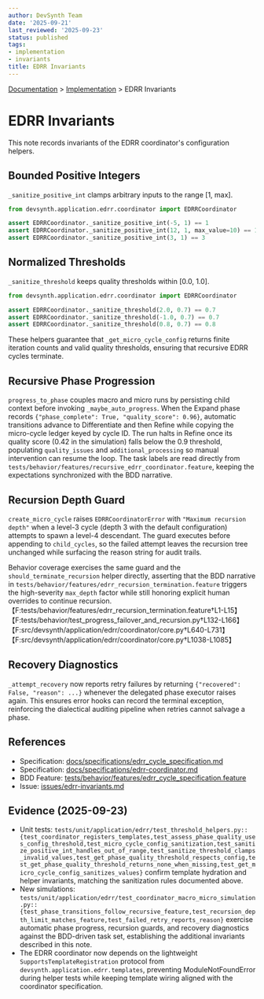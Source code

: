 ```yaml
---
author: DevSynth Team
date: '2025-09-21'
last_reviewed: '2025-09-23'
status: published
tags:
- implementation
- invariants
title: EDRR Invariants
---
```

<div class="breadcrumbs">
<a href="../index.md">Documentation</a> &gt; <a href="index.md">Implementation</a> &gt; EDRR Invariants
</div>

# EDRR Invariants

This note records invariants of the EDRR coordinator's configuration helpers.

## Bounded Positive Integers

`_sanitize_positive_int` clamps arbitrary inputs to the range [1, max].

```python
from devsynth.application.edrr.coordinator import EDRRCoordinator

assert EDRRCoordinator._sanitize_positive_int(-5, 1) == 1
assert EDRRCoordinator._sanitize_positive_int(12, 1, max_value=10) == 1
assert EDRRCoordinator._sanitize_positive_int(3, 1) == 3
```

## Normalized Thresholds

`_sanitize_threshold` keeps quality thresholds within [0.0, 1.0].

```python
from devsynth.application.edrr.coordinator import EDRRCoordinator

assert EDRRCoordinator._sanitize_threshold(2.0, 0.7) == 0.7
assert EDRRCoordinator._sanitize_threshold(-1.0, 0.7) == 0.7
assert EDRRCoordinator._sanitize_threshold(0.8, 0.7) == 0.8
```

These helpers guarantee that `_get_micro_cycle_config` returns finite iteration counts and valid quality thresholds, ensuring that recursive EDRR cycles terminate.

## Recursive Phase Progression

`progress_to_phase` couples macro and micro runs by persisting child context before invoking `_maybe_auto_progress`. When the Expand phase records `{"phase_complete": True, "quality_score": 0.96}`, automatic transitions advance to Differentiate and then Refine while copying the micro-cycle ledger keyed by cycle ID. The run halts in Refine once its quality score (0.42 in the simulation) falls below the 0.9 threshold, populating `quality_issues` and `additional_processing` so manual intervention can resume the loop. The task labels are read directly from `tests/behavior/features/recursive_edrr_coordinator.feature`, keeping the expectations synchronized with the BDD narrative.

## Recursion Depth Guard

`create_micro_cycle` raises `EDRRCoordinatorError` with `"Maximum recursion depth"` when a level-3 cycle (depth 3 with the default configuration) attempts to spawn a level-4 descendant. The guard executes before appending to `child_cycles`, so the failed attempt leaves the recursion tree unchanged while surfacing the reason string for audit trails.

Behavior coverage exercises the same guard and the `should_terminate_recursion` helper directly, asserting that the BDD narrative in `tests/behavior/features/edrr_recursion_termination.feature` triggers the high-severity `max_depth` factor while still honoring explicit human overrides to continue recursion.【F:tests/behavior/features/edrr_recursion_termination.feature†L1-L15】【F:tests/behavior/test_progress_failover_and_recursion.py†L132-L166】【F:src/devsynth/application/edrr/coordinator/core.py†L640-L731】【F:src/devsynth/application/edrr/coordinator/core.py†L1038-L1085】

## Recovery Diagnostics

`_attempt_recovery` now reports retry failures by returning `{"recovered": False, "reason": ...}` whenever the delegated phase executor raises again. This ensures error hooks can record the terminal exception, reinforcing the dialectical auditing pipeline when retries cannot salvage a phase.

## References

- Specification: [docs/specifications/edrr_cycle_specification.md](../specifications/edrr_cycle_specification.md)
- Specification: [docs/specifications/edrr-coordinator.md](../specifications/edrr-coordinator.md)
- BDD Feature: [tests/behavior/features/edrr_cycle_specification.feature](../tests/behavior/features/edrr_cycle_specification.feature)
- Issue: [issues/edrr-invariants.md](../issues/edrr-invariants.md)

## Evidence (2025-09-23)

- Unit tests: `tests/unit/application/edrr/test_threshold_helpers.py::{test_coordinator_registers_templates,test_assess_phase_quality_uses_config_threshold,test_micro_cycle_config_sanitization,test_sanitize_positive_int_handles_out_of_range,test_sanitize_threshold_clamps_invalid_values,test_get_phase_quality_threshold_respects_config,test_get_phase_quality_threshold_returns_none_when_missing,test_get_micro_cycle_config_sanitizes_values}` confirm template hydration and helper invariants, matching the sanitization rules documented above.
- New simulations: `tests/unit/application/edrr/test_coordinator_macro_micro_simulation.py::{test_phase_transitions_follow_recursive_feature,test_recursion_depth_limit_matches_feature,test_failed_retry_reports_reason}` exercise automatic phase progress, recursion guards, and recovery diagnostics against the BDD-driven task set, establishing the additional invariants described in this note.
- The EDRR coordinator now depends on the lightweight `SupportsTemplateRegistration` protocol from `devsynth.application.edrr.templates`, preventing ModuleNotFoundError during helper tests while keeping template wiring aligned with the coordinator specification.
